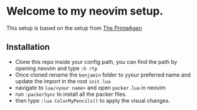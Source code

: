 # Welcome to my neovim setup.

This setup is based on the setup from [The PrimeAgen](https://www.youtube.com/watch?v=w7i4amO_zaE)

## Installation

- Clone this repo inside your config path, you can find the path by opening neovim and type `:h rtp`
- Once cloned rename the `benjamin` folder to yyour preferred name and update the import in the root `init.lua` 
- navigate to `lua/<your name>` and open `packer.lua` in neovim
- run `:packerSync` to install all the packer files.
- then type `:lua ColorMyPencils()` to apply the visual changes.
